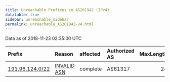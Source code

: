 ```yaml
---
title: Unreachable Prefixes in AS201942 (IPv4)
datatable: true
sidebar: unreachable_sidebar
permalink: unreachable_AS201942-v4.html
---
```


Data as of 2018-11-23 02:35:00 UTC


<div class="datatable-begin"></div>

| Prefix                                                   | Reason                                                                                                  | affected   | Authorized AS   |   MaxLength | Anchor                                         |   unreachable /24s |
|:---------------------------------------------------------|:--------------------------------------------------------------------------------------------------------|:-----------|:----------------|------------:|:-----------------------------------------------|-------------------:|
| [191.96.124.0/22](https://stat.ripe.net/191.96.124.0/22) | [INVALID ASN](https://rpki-validator.ripe.net/announcement-preview?asn=AS201942&prefix=191.96.124.0/22) | complete   | AS61317         |          24 | [LACNIC](unreachable_LACNIC_RPKI_Root-v4.html) |                  4 |

<div class="datatable-end"></div>